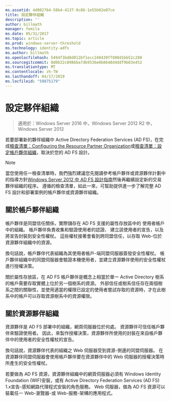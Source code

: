 ```yaml
---
ms.assetid: 4d002764-58b4-4137-9c86-1e55b02e07ce
title: 設定夥伴組織
description: ''
author: billmath
manager: femila
ms.date: 05/31/2017
ms.topic: article
ms.prod: windows-server-threshold
ms.technology: identity-adfs
ms.author: billmath
ms.openlocfilehash: 5494f3bd8d012bf1ecc240439ff880d1bb52c280
ms.sourcegitcommit: 0d0b32c8986ba7db9536e0b8648d4ddf9b03e452
ms.translationtype: MT
ms.contentlocale: zh-TW
ms.lasthandoff: 04/17/2019
ms.locfileid: "59875179"
---
```

# <a name="configuring-partner-organizations"></a>設定夥伴組織

>適用於：Windows Server 2016 中，Windows Server 2012 R2 中，Windows Server 2012

若要部署新的夥伴組織中 Active Directory Federation Services \(AD FS\)，在完成[檢查清單：Configuring the Resource Partner Organization](Checklist--Configuring-the-Resource-Partner-Organization.md)或[檢查清單：設定帳戶夥伴組織](Checklist--Configuring-the-Account-Partner-Organization.md)，取決於您的 AD FS 設計。  
  
> [!NOTE]  
> 當您使用任一檢查清單時，我們強烈建議您先閱讀參考帳戶夥伴或資源夥伴計劃中的指導方針[Windows Server 2012 中 AD FS 設計指南](https://technet.microsoft.com/library/dd807036.aspx)然後再繼續設定新的交易夥伴組織的程序。 遵循的檢查清單，如此一來，可幫助提供進一步了解完整 AD FS 設計和部署案例的帳戶夥伴或資源夥伴組織。  
  
## <a name="about-account-partner-organizations"></a>關於帳戶夥伴組織  
帳戶夥伴是同盟信任關係，實際儲存在 AD FS 支援的屬性存放區中的 使用者帳戶中的組織。 帳戶夥伴負責收集和驗證使用者的認證、 建立該使用者的宣告，以及將宣告封裝到安全性權杖。 這些權杖接著會看到跨同盟信任，以存取 Web\-位於資源夥伴組織中的資源。  
  
換句話說，帳戶夥伴代表組織為其使用者帳戶\-端同盟伺服器簽發安全性權杖。 帳戶夥伴組織中的同盟伺服器會驗證本機使用者，並建立資源夥伴使用的安全性權杖進行授權決策。  
  
關於屬性存放區，在 AD FS 帳戶夥伴是概念上相當於單一 Active Directory 樹系的帳戶需要存取實體上位於另一個樹系的資源。 外部信任或樹系信任存在兩個樹系之間的關聯性，並使用適當的權限已設定的使用者嘗試存取的資源時，才在此樹系中的帳戶可以存取資源樹系中的資源權限。  
  
## <a name="about-resource-partner-organizations"></a>關於資源夥伴組織  
資源夥伴是 AD FS 部署中的組織，網頁伺服器位於何處。 資源夥伴可信任帳戶夥伴來驗證使用者。 因此，來製作授權決策，資源夥伴所使用的封裝在來自帳戶夥伴中的使用者的安全性權杖的宣告。  
  
換句話說，資源夥伴代表的組織之 Web 伺服器受到資源\-側邊的同盟伺服器。 在資源夥伴同盟伺服器會使用帳戶夥伴要在資源夥伴中的 Web 伺服器的授權決策時所產生的安全性權杖。  
  
若要做為 AD FS 資源，資源夥伴組織中的網頁伺服器必須有 Windows Identity Foundation \(WIF\)安裝，或有 Active Directory Federation Services \(AD FS\) 1.x宣告\-感知網路代理程式安裝的角色服務。 Web 伺服器，做為 AD FS 資源可以裝載任一 Web\-瀏覽器\-或 Web\-服務\-架構的應用程式。  

